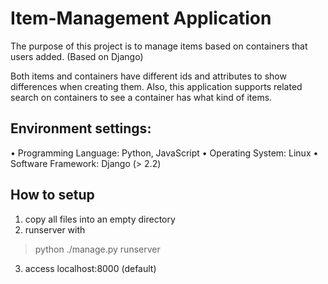 # Item-Management Application
The purpose of this project is to manage items based on containers that users added. 
(Based on Django) 

Both items and containers have different ids and attributes to show differences when creating them. 
Also, this application supports related search on containers to see a container has what kind of items. 

## Environment settings:
• Programming Language: Python, JavaScript
• Operating System: Linux
• Software Framework: Django (> 2.2)


## How to setup
1. copy all files into an empty directory
2. runserver with 
> python ./manage.py runserver
3. access localhost:8000 (default)
